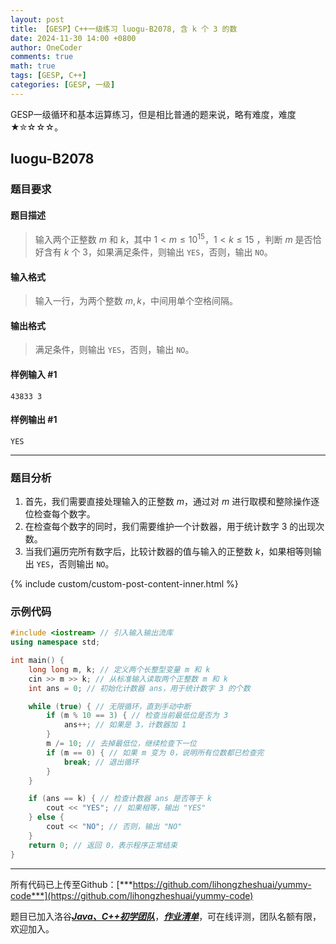 ```yaml
---
layout: post
title: 【GESP】C++一级练习 luogu-B2078, 含 k 个 3 的数
date: 2024-11-30 14:00 +0800
author: OneCoder
comments: true
math: true
tags: [GESP, C++]
categories: [GESP, 一级]
---
```

GESP一级循环和基本运算练习，但是相比普通的题来说，略有难度，难度★✮☆☆☆。

<!--more-->

## luogu-B2078

### 题目要求

#### 题目描述

>输入两个正整数 $m$ 和 $k$，其中 $1 \lt m \leq 10^{15}$，$1 \lt k \leq 15$ ，判断 $m$ 是否恰好含有 $k$ 个 $3$，如果满足条件，则输出 `YES`，否则，输出 `NO`。

#### 输入格式

>输入一行，为两个整数 $m,k$，中间用单个空格间隔。

#### 输出格式

>满足条件，则输出 `YES`，否则，输出 `NO`。

#### 样例输入 #1

```console
43833 3
```

#### 样例输出 #1

```console
YES
```

---

### 题目分析

1. 首先，我们需要直接处理输入的正整数 $m$，通过对 $m$ 进行取模和整除操作逐位检查每个数字。
2. 在检查每个数字的同时，我们需要维护一个计数器，用于统计数字 3 的出现次数。
3. 当我们遍历完所有数字后，比较计数器的值与输入的正整数 $k$，如果相等则输出 `YES`，否则输出 `NO`。

{% include custom/custom-post-content-inner.html %}

### 示例代码

```cpp
#include <iostream> // 引入输入输出流库
using namespace std;

int main() {
    long long m, k; // 定义两个长整型变量 m 和 k
    cin >> m >> k; // 从标准输入读取两个正整数 m 和 k
    int ans = 0; // 初始化计数器 ans，用于统计数字 3 的个数

    while (true) { // 无限循环，直到手动中断
        if (m % 10 == 3) { // 检查当前最低位是否为 3
            ans++; // 如果是 3，计数器加 1
        }
        m /= 10; // 去掉最低位，继续检查下一位
        if (m == 0) { // 如果 m 变为 0，说明所有位数都已检查完
            break; // 退出循环
        }
    }

    if (ans == k) { // 检查计数器 ans 是否等于 k
        cout << "YES"; // 如果相等，输出 "YES"
    } else {
        cout << "NO"; // 否则，输出 "NO"
    }
    return 0; // 返回 0，表示程序正常结束
}
```

---

所有代码已上传至Github：[***https://github.com/lihongzheshuai/yummy-code***](https://github.com/lihongzheshuai/yummy-code)

题目已加入洛谷[***Java、C++初学团队***](https://www.luogu.com.cn/team/92228)，[***作业清单***](https://www.luogu.com.cn/team/92228#homework)，可在线评测，团队名额有限，欢迎加入。
